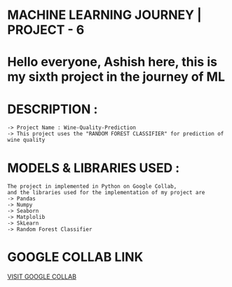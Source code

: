 # MACHINE LEARNING JOURNEY | PROJECT - 6

# Hello everyone, Ashish here, this is my sixth project in the journey of ML

# DESCRIPTION :
    -> Project Name : Wine-Quality-Prediction
    -> This project uses the "RANDOM FOREST CLASSIFIER" for prediction of wine quality
    
# MODELS & LIBRARIES USED :
    The project in implemented in Python on Google Collab,
    and the libraries used for the implementation of my project are
    -> Pandas
    -> Numpy
    -> Seaborn
    -> Matplolib
    -> SkLearn
    -> Random Forest Classifier

# GOOGLE COLLAB LINK
[VISIT GOOGLE COLLAB](https://colab.research.google.com/drive/1ZXdmyZ0DPJaB0JCFZK0ALPnsL7jXxntK#scrollTo=QibTS5UUNjPE)
